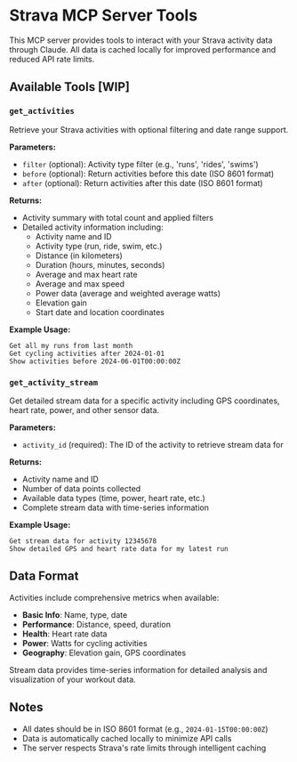 # Strava MCP Server Tools

This MCP server provides tools to interact with your Strava activity data through Claude. All data is cached locally for improved performance and reduced API rate limits.

## Available Tools [WIP]

### `get_activities`
Retrieve your Strava activities with optional filtering and date range support.

**Parameters:**
- `filter` (optional): Activity type filter (e.g., 'runs', 'rides', 'swims')
- `before` (optional): Return activities before this date (ISO 8601 format)
- `after` (optional): Return activities after this date (ISO 8601 format)

**Returns:**
- Activity summary with total count and applied filters
- Detailed activity information including:
    - Activity name and ID
    - Activity type (run, ride, swim, etc.)
    - Distance (in kilometers)
    - Duration (hours, minutes, seconds)
    - Average and max heart rate
    - Average and max speed
    - Power data (average and weighted average watts)
    - Elevation gain
    - Start date and location coordinates

**Example Usage:**
```
Get all my runs from last month
Get cycling activities after 2024-01-01
Show activities before 2024-06-01T00:00:00Z
```

### `get_activity_stream`
Get detailed stream data for a specific activity including GPS coordinates, heart rate, power, and other sensor data.

**Parameters:**
- `activity_id` (required): The ID of the activity to retrieve stream data for

**Returns:**
- Activity name and ID
- Number of data points collected
- Available data types (time, power, heart rate, etc.)
- Complete stream data with time-series information

**Example Usage:**
```
Get stream data for activity 12345678
Show detailed GPS and heart rate data for my latest run
```

## Data Format

Activities include comprehensive metrics when available:
- **Basic Info**: Name, type, date
- **Performance**: Distance, speed, duration
- **Health**: Heart rate data
- **Power**: Watts for cycling activities
- **Geography**: Elevation gain, GPS coordinates

Stream data provides time-series information for detailed analysis and visualization of your workout data.

## Notes

- All dates should be in ISO 8601 format (e.g., `2024-01-15T00:00:00Z`)
- Data is automatically cached locally to minimize API calls
- The server respects Strava's rate limits through intelligent caching